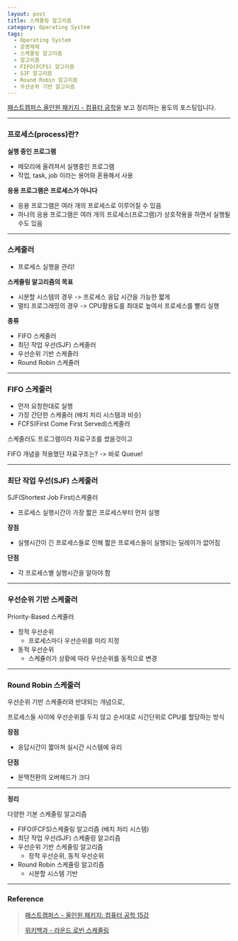 ```yaml
---
layout: post
title: 스케쥴링 알고리즘
category: Operating System
tags:
  - Operating System
  - 운영체제
  - 스케줄링 알고리즘
  - 알고리즘
  - FIFO(FCFS) 알고리즘
  - SJF 알고리즘
  - Round Robin 알고리즘
  - 우선순위 기반 알고리즘
---
```




[패스트캠퍼스 올인원 패키지 - 컴퓨터 공학](https://online.fastcampus.co.kr/courses?query=%EC%BB%B4%ED%93%A8%ED%84%B0+%EA%B3%B5%ED%95%99)을 보고 정리하는 용도의 포스팅입니다.

---

### 프로세스(process)란?

**실행 중인 프로그램**

- 메모리에 올려져서 실행중인 프로그램
- 작업, task, job 이라는 용어와 혼용해서 사용

**응용 프로그램은 프로세스가 아니다**

- 응용 프로그램은 여러 개의 프로세스로 이루어질 수 있음
- 하나의 응용 프로그램은 여러 개의 프로세스(프로그램)가 상호작용을 하면서 실행될 수도 있음

---

### 스케줄러

- 프로세스 실행을 관리!

**스케줄링 알고리즘의 목표**

- 시분할 시스템의 경우 -> 프로세스 응답 시간을 가능한 짧게
- 멀티 프로그래밍의 경우 -> CPU활용도를 최대로 높여서 프로세스를 빨리 실행

**종류**

- FIFO 스케줄러
- 최단 작업 우선(SJF) 스케줄러
- 우선순위 기반 스케줄러
- Round Robin 스케줄러

---

### FIFO 스케줄러

- 먼저 요청한대로 실행
- 가장 간단한 스케줄러 (배치 처리 시스템과 비슷)
- FCFS(First Come First Served)스케줄러

스케줄러도 프로그램이라 자료구조를 썼을것이고

FIFO 개념을 적용했던 자료구조는? -> 바로 Queue!

---

### 최단 작업 우선(SJF) 스케줄러

SJF(Shortest Job First)스케줄러

- 프로세스 실행시간이 가장 짧은 프로세스부터 먼저 실행

**장점**

- 실행시간이 긴 프로세스들로 인해 짧은 프로세스들이 실행되는 딜레이가 없어짐

**단점**

- 각 프로세스별 실행시간을 알아야 함

---

### 우선순위 기반 스케줄러

Priority-Based 스케줄러

- 정적 우선순위
  - 프로세스마다 우선순위를 미리 지정
- 동적 우선순위
  - 스케쥴러가 상황에 따라 우선순위를 동적으로 변경

---

### Round Robin 스케줄러

우선순위 기반 스케줄러와 반대되는 개념으로,

프로세스들 사이에 우선순위를 두지 않고 순서대로 시간단위로 CPU를 할당하는 방식

**장점**

- 응답시간이 짧아져 실시간 시스템에 유리

**단점**

- 문맥전환의 오버헤드가 크다

---

**정리**

다양한 기본 스케줄링 알고리즘

- FIFO(FCFS)스케줄링 알고리즘 (배치 처리 시스템)
- 최단 작업 우선(SJF) 스케줄링 알고리즘
- 우선순위 기반 스케줄링 알고리즘
  - 정적 우선순위, 동적 우선순위
- Round Robin 스케줄링 알고리즘
  - 시분할 시스템 기반

---

### Reference

> [패스트캠퍼스 - 올인원 패키지: 컴퓨터 공학 15강](https://online.fastcampus.co.kr/courses/428668/lectures/6913547)
>
> [위키백과 - 라운드 로빈 스케줄링](https://ko.wikipedia.org/wiki/%EB%9D%BC%EC%9A%B4%EB%93%9C_%EB%A1%9C%EB%B9%88_%EC%8A%A4%EC%BC%80%EC%A4%84%EB%A7%81)
